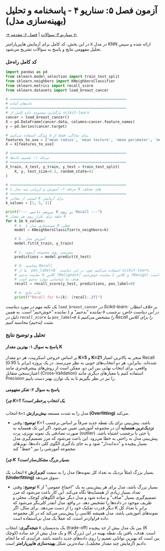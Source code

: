 # آزمون فصل ۵: سناریو ۴ - پاسخنامه و تحلیل (بهینه‌سازی مدل)

[→ سناریو ۴: سوالات](./scenario-04-questions.md) | [فصل ۶: مقدمه ←](../06-advanced-topics-and-real-world-applications/00-introduction.md)

در این بخش، کد کامل برای آزمایش هایپرپارامتر `K` در مدل KNN ارائه شده و سپس تحلیل مفهومی نتایج و پاسخ به سوالات تشریح می‌شود.

### کد کامل راه‌حل

```python
import pandas as pd
from sklearn.model_selection import train_test_split
from sklearn.neighbors import KNeighborsClassifier
from sklearn.metrics import recall_score
from sklearn.datasets import load_breast_cancer

# =====================================================
# داده‌های آماده
# =====================================================
# بارگذاری مجموعه داده کامل از scikit-learn
cancer = load_breast_cancer()
X = pd.DataFrame(cancer.data, columns=cancer.feature_names)
y = pd.Series(cancer.target)

# برای سادگی، فقط از ۵ ویژگی استفاده می‌کنیم
features_to_use = ['mean radius', 'mean texture', 'mean perimeter', 'mean area', 'mean smoothness']
X = X[features_to_use]

# =====================================================
# مرحله ۱: تقسیم داده‌ها
# =====================================================
X_train, X_test, y_train, y_test = train_test_split(
    X, y, test_size=0.3, random_state=42
)

# =====================================================
# مرحله ۲: آموزش و ارزیابی سه مدل با K های مختلف
# =====================================================
# لیستی از مقادیر K برای آزمایش
k_values = [1, 5, 21]

print("--- بررسی تاثیر K بر روی Recall ---")
# حلقه برای تکرار روی هر مقدار K
for k in k_values:
    # a. نمونه‌سازی مدل با K فعلی
    model = KNeighborsClassifier(n_neighbors=k)

    # b. آموزش مدل
    model.fit(X_train, y_train)

    # c. پیش‌بینی روی مجموعه آزمون
    predictions = model.predict(X_test)

    # d. محاسبه Recall
    # ما از `pos_label=0` استفاده می‌کنیم چون در این دیتاست scikit-learn،
    # کلاس 0 نماینده بدخیم (Malignant) و کلاس 1 نماینده خوش‌خیم (Benign) است.
    # هدف ما شناسایی موارد بدخیم است.
    recall = recall_score(y_test, predictions, pos_label=0)

    # e. چاپ نتایج
    print(f"Recall for K={k}: {recall:.2f}")

```

_یک نکته مهم در مورد دیتاست `load_breast_cancer` در Scikit-learn: بر خلاف انتظار، در این دیتاست خاص، برچسب `0` نماینده "بدخیم" و `1` نماینده "خوش‌خیم" است. به همین دلیل در `recall_score` ما `pos_label=0` را مشخص می‌کنیم تا Recall را برای کلاس مثبت (بدخیم) محاسبه کنیم._

### تحلیل و توضیح نتایج

#### پاسخ به سوال ۱: بهترین مقدار K

بر اساس خروجی اسکریپت، هر دو مقدار **K=5** و **K=21** منجر به بالاترین امتیاز Recall (برابر با 0.95) شده‌اند. بنابراین، هر دو انتخاب‌های خوبی به نظر می‌رسند. در یک پروژه واقعی، برای انتخاب نهایی بین این دو، ممکن است از روش‌های پیشرفته‌تری مانند اعتبارسنجی متقابل (Cross-Validation) استفاده کنیم یا معیارهای دیگری مانند Precision را نیز در نظر بگیریم تا به یک توازن بهتر دست یابیم.

#### پاسخ به سوال ۲: تفکر مفهومی

##### چرا K=1 یک انتخاب پرخطر است؟

انتخاب `K=1` مدل را به شدت مستعد **بیش‌برازش (Overfitting)** می‌کند.

- **توضیح:** وقتی K=1 باشد، پیش‌بینی برای یک نقطه جدید صرفاً بر اساس برچسب **نزدیک‌ترین همسایه** آن در مجموعه آموزشی تعیین می‌شود. اگر این تک همسایه به صورت تصادفی یک نمونه نویزی، پرت (outlier) یا حتی با برچسب اشتباه باشد، پیش‌بینی مدل به راحتی به خطا می‌رود. این باعث می‌شود که مرز تصمیم‌گیری مدل بسیار پیچیده و "دندانه‌دار" شود و به جای یادگیری الگوی کلی داده‌ها، نویزهای مجموعه آموزشی را نیز "حفظ" کند.

##### چرا K بسیار بزرگ مشکل‌ساز است؟

انتخاب یک `K` بسیار بزرگ (مثلاً نزدیک به تعداد کل نمونه‌ها) مدل را به سمت **کم‌برازش (Underfitting)** سوق می‌دهد.

- **توضیح:** وقتی K بسیار بزرگ باشد، مدل برای هر پیش‌بینی به یک "اجماع عمومی" از تعداد بسیار زیادی از همسایه‌ها نگاه می‌کند. این کار باعث می‌شود که مرز تصمیم‌گیری بسیار "صاف" و ساده شود و مدل دیگر نتواند الگوهای کوچک، محلی و ظریف موجود در داده‌ها را تشخیص دهد. در واقع، مدل آنقدر کلی‌نگر می‌شود که دیگر قدرت تفکیک خود را از دست می‌دهد. برای مثال، اگر K برابر با تعداد کل نمونه‌های آموزشی باشد، مدل همیشه کلاسی را پیش‌بینی می‌کند که در کل مجموعه داده فراوان‌تر است، که عملاً یک مدل بی‌استفاده است.

**نتیجه‌گیری:** انتخاب `K` یک بده‌بستان (trade-off) بین یک مدل بیش از حد پیچیده (K کوچک) و یک مدل بیش از حد ساده (K بزرگ) است. هدف، یافتن یک نقطه بهینه در این بین است که بهترین توانایی تعمیم را روی داده‌های جدید داشته باشد. فرآیندی که ما انجام دادیم (آزمایش چند مقدار مختلف)، ساده‌ترین شکل **بهینه‌سازی هایپرپارامتر** است.
